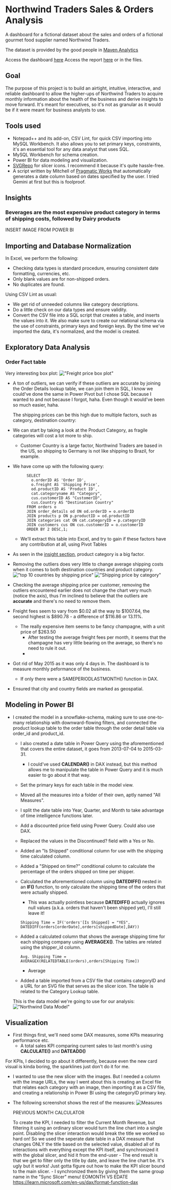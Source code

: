 # Northwind Traders Sales & Orders Analysis

A dashboard for a fictional dataset about the sales and orders of a fictional gourmet food supplier named Northwind Traders.

The dataset is provided by the good people in [Maven Analytics](https://www.mavenanalytics.io/data-playground)

 Access the dashboard [here](https://app.powerbi.com/view?r=eyJrIjoiODljMTM1MjAtZTFjZi00N2Y3LWE1YjItNjg0MTgwNjJjYmNkIiwidCI6IjIzN2NkZmEwLWVmMWUtNDAxNS05ODRlLWI1NTM0YzhhNTZjYSJ9)
 Access the report [here](https://github.com/khaled-mehizel/HR-analysis/blob/main/GD%20HR%20report.pdf) or in the files.

## Goal

The purpose of this project is to build an airtight, intuitive, interactive, and reliable dashboard to allow the higher-ups of Northwind Traders to acquire monthly information about the health of the business and derive insights to move forward.
It's meant for executives, so it's not as granular as it would be if it were meant for business analysts to use.

## Tools used

- Notepad++ and its add-on, CSV Lint, for quick CSV importing into MySQL Workbench. It also allows you to set primary keys, constraints, it's an essential tool for any data analyst that uses SQL.
- MySQL Workbench for schema creation.
- Power BI for data modeling and visualization.
- [SVGRepo](https://www.svgrepo.com) for slicer icons. I recommend it because it's quite hassle-free.
- A script written by Mitchell of [Pragmatic Works](https://www.youtube.com/watch?v=kRsETkmatEo) that automatically generates a date column based on dates specified by the user. I tried Gemini at first but this is foolproof.

## Insights

### Beverages are the most expensive product category in terms of shipping costs, followed by Dairy products

INSERT IMAGE FROM POWER BI

## Importing and Database Normalization

In Excel, we perform the following:

- Checking data types is standard procedure, ensuring consistent date formatting, currencies, etc.
- Only blank values are for non-shipped orders.
- No duplicates are found.

Using CSV Lint as usual:

- We get rid of unneeded columns like category descriptions.
- Do a little check on our data types and ensure validity.
- Convert the CSV file into a SQL script that creates a table, and inserts the values into it.
We also make sure to create our relational schema via the use of constraints, primary keys and foreign keys. By the time we've imported the data, it's normalized, and the model is created.

## Exploratory Data Analysis

### Order Fact table

  Very interesting box plot:
  !["Freight price box plot"](/northwind-traders-sales-product-analysis/images/box.png)

- A ton of outliers, we can verify if these outliers are accurate by joining the Order Details lookup table, we can join them in SQL, I know we could've done the same in Power Pivot but I chose SQL because I wanted to and not because I forgot, haha. Even though it would've been so much easier, haha.

    The shipping prices can be this high due to multiple factors, such as category, destination country:
  
- We can start by taking a look at the Product Category, as fragile categories will cost a lot more to ship.
  - Customer Country is a large factor, Northwind Traders are based in the US, so shipping to Germany is not like shipping to Brazil, for example.
- We have come up with the following query:

            SELECT 
              o.orderID AS 'Order ID',
              o.freight AS 'Shipping Price',
              od.productID AS 'Product ID',
              cat.categoryname AS "Category",
              cus.customerID AS "CustomerID",
              cus.Country AS "Destination Country"
            FROM orders o
            JOIN order_details od ON od.orderID = o.orderID
            JOIN products p ON p.productID = od.productID
            JOIN categories cat ON cat.categoryID = p.categoryID
            JOIN customers cus ON cus.customerID = o.customerID
            ORDER BY 2 DESC,1;
  - We'll extract this table into Excel, and try to gain if these factors have any contribution at all, using Pivot Tables
- As seen in the [insight section](#insights), product category is a big factor.
- Removing the outliers does very little to change average shipping costs when it comes to both destination countries and product category.
    !["top 10 countries by shipping price"](/northwind-traders-sales-product-analysis/images/top10%20countries%20by%20shipping%20prices.png)
    !["Shipping price by category"](/northwind-traders-sales-product-analysis/images/category_shipping.png)
- Checking the average shipping price per customer, removing the outliers encountered earlier does not change the chart very much (notice the axis), thus I'm inclined to believe that the outliers are **accurate** and there's no need to remove them.
- Freight fees seem to vary from $0.02 all the way to $1007.64, the second highest is $890.78 - a difference of $116.86 or 13.11%. 
  - The really expensive item seems to be fancy champagne, with a unit price of $263.50
    - After testing the average freight fees per month, it seems that the champagne has very little bearing on the average, so there's no need to rule it out.
    - 

- Got rid of May 2015 as it was only 4 days in. The dashboard is to measure monthly peformance of the business.
  - If only there were a SAMEPERIODLASTMONTH() function in DAX.
- Ensured that city and country fields are marked as geospatial.

## Modeling in Power BI

- I created the model in a snowflake-schema, making sure to use one-to-many relationship with downward-flowing filters, and connected the product lookup table to the order table through the order detail table via order_id and product_id.
  - I also created a date table in Power Query using the aforementioned that covers the entire dataset, it goes from 2013-07-04 to 2015-03-31.
    - I could've used **CALENDAR()** in DAX instead, but this method allows me to manipulate the table in Power Query and it is much easier to go about it that way.
  - Set the primary keys for each table in the model view.
  - Moved all the measures into a folder of their own, aptly named "All Measures".
  - I split the date table into Year, Quarter, and Month to take advantage of time intelligence functions later.
  - Add a discounted price field using Power Query. Could also use DAX.
  - Replaced the values in the Discontinued? field with a Yes or No.
  - Added an "Is Shipped" conditional column for use with the shipping time calculated column.
  - Added a "Shipped on time?" conditional column to calculate the percentage of the orders shipped on time per shipper.
  - Calculated the aforementioned column using **DATEDIFF()** nested in an **IF()** function, to only calculate the shipping time of the orders that were actually shipped.
    - This was actually pointless because **DATEDIFF()** actually ignores null values (a.k.a. orders that haven't been shipped yet), I'll still leave it!

    ```
    Shipping Time = IF('orders'[Is Shipped] = "YES", DATEDIFF(orders[orderDate],orders[shippedDate],DAY))
    ```

  - Added a calculated column that shows the average shipping time for each shipping company using **AVERAGEX()**. The tables are related using the shipper_id column.

    ```
    Avg. Shipping Time = AVERAGEX(RELATEDTABLE(orders),orders[Shipping Time])
    ```

      - Average 
  - Added a table imported from a CSV file that contains categoryID and a URL for an SVG file that serves as the slicer icon. The table is related to the Category Lookup table.

  This is the data model we're going to use for our analysis:
      !["Northwind Data Model"](Images/Northwind%20Data%20Model.JPG)

## Visualization

- First things first, we'll need some DAX measures, some KPIs measuring performance etc.
  - A total sales KPI comparing current sales to last month's using **CALCULATE()** and **DATEADD()**

For KPIs, I decided to go about it differently, because even the new card visual is kinda boring, the sparklines just don't do it for me.
- I wanted to use the new slicer with the images. But I needed a column with the image URLs, the way I went about this is creating an Excel file that relates each category with an image, then importing it as a CSV file, and creating a relationship in Power BI using the categoryID primary key.
- The following screenshot shows the rest of the measures: 
    ![Measures](Images/measures.JPG)

    PREVIOUS MONTH CALCULATOR

    To create the KPI, I needed to filter the Current Month Revenue, but filtering it using an ordinary slicer would turn the line chart into a single point. Disabling the slicer interaction would break the title we worked so hard on! So we used the seperate date table in a DAX measure that changes ONLY the title based on the selected value, disabled all of its interactions with everything except the KPI itself, and synchronized it with the global slicer, and hid it from the end-user
      - The end result is that we get to filter only the title by date, and leave the line chart be. It's ugly but it works! Just gotta figure out how to make the KPI slicer bound to the main slicer.
        - I synchronized them by giving them the same group name in the "Sync Slicer" menu!
EOMONTH VS EDATE
https://learn.microsoft.com/en-us/dax/format-function-dax